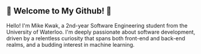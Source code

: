 ## 🚀 Welcome to My Github! 🚀

Hello! I'm Mike Kwak, a 2nd-year Software Engineering student from the University of Waterloo. I'm deeply passionate about software development, driven by a relentless curiosity that spans both front-end and back-end realms, and a budding interest in machine learning.
<!--
**MikeKwak/MikeKwak** is a ✨ _special_ ✨ repository because its `README.md` (this file) appears on your GitHub profile.

Here are some ideas to get you started:

- 🔭 I’m currently working on ...
- 🌱 I’m currently learning ...
- 👯 I’m looking to collaborate on ...
- 🤔 I’m looking for help with ...
- 💬 Ask me about ...
- 📫 How to reach me: ...
- 😄 Pronouns: ...
- ⚡ Fun fact: ...
-->
